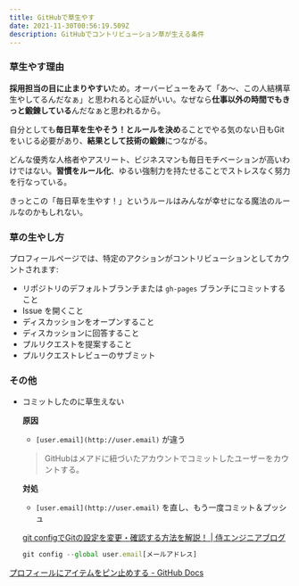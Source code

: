 ```yaml
---
title: GitHubで草生やす
date: 2021-11-30T00:56:19.509Z
description: GitHubでコントリビューション草が生える条件
---
```

### 草生やす理由

**採用担当の目に止まりやすい**ため。オーバービューをみて「あ〜、この人結構草生やしてるんだなぁ」と思われると心証がいい。なぜなら**仕事以外の時間でもきっと鍛錬している**んだなぁと思われるから。

自分としても**毎日草を生やそう！とルールを決め**ることでやる気のない日もGitをいじる必要があり、**結果として技術の鍛錬**につながる。

どんな優秀な人格者やアスリート、ビジネスマンも毎日モチベーションが高いわけではない。**習慣をルール化**、ゆるい強制力を持たせることでストレスなく努力を行なっている。

きっとこの「毎日草を生やす！」というルールはみんなが幸せになる魔法のルールなのかもしれない。





### 草の生やし方

プロフィールページでは、特定のアクションがコントリビューションとしてカウントされます:

- リポジトリのデフォルトブランチまたは `gh-pages` ブランチにコミットすること
- Issue を開くこと
- ディスカッションをオープンすること
- ディスカッションに回答すること
- プルリクエストを提案すること
- プルリクエストレビューのサブミット

### その他

- コミットしたのに草生えない
    
    **原因**
    
    - `[user.email](http://user.email)` が違う
    
    > GitHubはメアドに紐づいたアカウントでコミットしたユーザーをカウントする。
    > 
    
    **対処**
    
    - `[user.email](http://user.email)` を直し、もう一度コミット＆プッシュ
    
    [git configでGitの設定を変更・確認する方法を解説！ | 侍エンジニアブログ](https://www.sejuku.net/blog/72246)
    
    ```jsx
    git config --global user.email[メールアドレス] 
    ```
    

[プロフィールにアイテムをピン止めする - GitHub Docs](https://docs.github.com/ja/account-and-profile/setting-up-and-managing-your-github-profile/customizing-your-profile/pinning-items-to-your-profile)